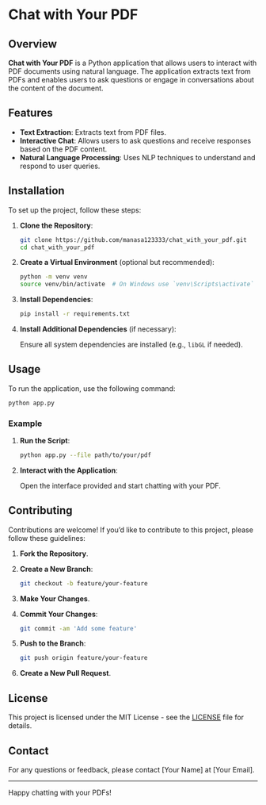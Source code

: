 # Chat with Your PDF

## Overview

**Chat with Your PDF** is a Python application that allows users to interact with PDF documents using natural language. The application extracts text from PDFs and enables users to ask questions or engage in conversations about the content of the document.

## Features

- **Text Extraction**: Extracts text from PDF files.
- **Interactive Chat**: Allows users to ask questions and receive responses based on the PDF content.
- **Natural Language Processing**: Uses NLP techniques to understand and respond to user queries.

## Installation

To set up the project, follow these steps:

1. **Clone the Repository**:

   ```bash
   git clone https://github.com/manasa123333/chat_with_your_pdf.git
   cd chat_with_your_pdf
   ```

2. **Create a Virtual Environment** (optional but recommended):

   ```bash
   python -m venv venv
   source venv/bin/activate  # On Windows use `venv\Scripts\activate`
   ```

3. **Install Dependencies**:

   ```bash
   pip install -r requirements.txt
   ```

4. **Install Additional Dependencies** (if necessary):

   Ensure all system dependencies are installed (e.g., `libGL` if needed).

## Usage

To run the application, use the following command:

```bash
python app.py
```

### Example

1. **Run the Script**:

   ```bash
   python app.py --file path/to/your/pdf
   ```

2. **Interact with the Application**:

   Open the interface provided and start chatting with your PDF.

## Contributing

Contributions are welcome! If you’d like to contribute to this project, please follow these guidelines:

1. **Fork the Repository**.
2. **Create a New Branch**:
   
   ```bash
   git checkout -b feature/your-feature
   ```

3. **Make Your Changes**.
4. **Commit Your Changes**:
   
   ```bash
   git commit -am 'Add some feature'
   ```

5. **Push to the Branch**:
   
   ```bash
   git push origin feature/your-feature
   ```

6. **Create a New Pull Request**.

## License

This project is licensed under the MIT License - see the [LICENSE](LICENSE) file for details.

## Contact

For any questions or feedback, please contact [Your Name] at [Your Email].

---

Happy chatting with your PDFs!

